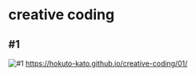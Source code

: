 # creative coding
## #1
![#1](https://user-images.githubusercontent.com/10446161/163736712-677a8ecc-2315-494d-a411-6cac3b7756e3.png "#1")
https://hokuto-kato.github.io/creative-coding/01/
